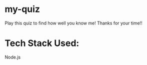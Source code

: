 # my-quiz
Play this quiz to find how well you know me!
Thanks for your time!!

# Tech Stack Used:
Node.js
